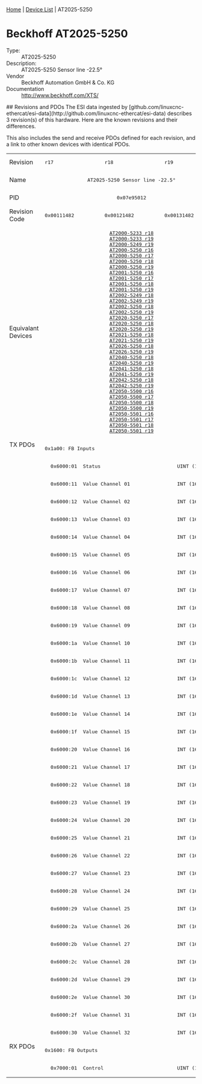 <div class="nav"><a href="/esi-data">Home</a> | <a href="/esi-data/devices">Device List</a> | AT2025-5250</div>

#  Beckhoff AT2025-5250

<dl>
  <dt>Type:</dt><dd>AT2025-5250</dd>
  <dt>Description:</dt><dd>AT2025-5250 Sensor line -22.5°</dd>
  <dt>Vendor</dt><dd>Beckhoff Automation GmbH & Co. KG</dd>
  <dt>Documentation</dt><dd><a href="http://www.beckhoff.com/XTS/">http://www.beckhoff.com/XTS/</a></dd>
</dl>
## Revisions and PDOs
The ESI data ingested by [github.com/linuxcnc-ethercat/esi-data](http://github.com/linuxcnc-ethercat/esi-data) describes 3 revision(s) of this hardware.  Here are the known revisions and their differences.

This also includes the send and receive PDOs defined for each revision, and a link to other known devices with identical PDOs.

<table>
<tr >
<td class="first">Revision</td>
<td ><pre>r17</pre></td>
<td ><pre>r18</pre></td>
<td ><pre>r19</pre></td>
</tr>
<tr >
<td class="first">Name</td>
<td  colspan=3 align="center"><pre>AT2025-5250 Sensor line -22.5°</pre></td>
</tr>
<tr >
<td class="first">PID</td>
<td  colspan=3 align="center"><pre>0x07e95012</pre></td>
</tr>
<tr >
<td class="first">Revision Code</td>
<td ><pre>0x00111482</pre></td>
<td ><pre>0x00121482</pre></td>
<td ><pre>0x00131482</pre></td>
</tr>
<tr >
<td class="first">Equivalant Devices</td>
<td  colspan=3 align="center"><pre><a href="AT2000-5233">AT2000-5233 r18</a><br/><a href="AT2000-5233">AT2000-5233 r19</a><br/><a href="AT2000-5249">AT2000-5249 r19</a><br/><a href="AT2000-5250">AT2000-5250 r16</a><br/><a href="AT2000-5250">AT2000-5250 r17</a><br/><a href="AT2000-5250">AT2000-5250 r18</a><br/><a href="AT2000-5250">AT2000-5250 r19</a><br/><a href="AT2001-5250">AT2001-5250 r16</a><br/><a href="AT2001-5250">AT2001-5250 r17</a><br/><a href="AT2001-5250">AT2001-5250 r18</a><br/><a href="AT2001-5250">AT2001-5250 r19</a><br/><a href="AT2002-5249">AT2002-5249 r18</a><br/><a href="AT2002-5249">AT2002-5249 r19</a><br/><a href="AT2002-5250">AT2002-5250 r18</a><br/><a href="AT2002-5250">AT2002-5250 r19</a><br/><a href="AT2020-5250">AT2020-5250 r17</a><br/><a href="AT2020-5250">AT2020-5250 r18</a><br/><a href="AT2020-5250">AT2020-5250 r19</a><br/><a href="AT2021-5250">AT2021-5250 r18</a><br/><a href="AT2021-5250">AT2021-5250 r19</a><br/><a href="AT2026-5250">AT2026-5250 r18</a><br/><a href="AT2026-5250">AT2026-5250 r19</a><br/><a href="AT2040-5250">AT2040-5250 r18</a><br/><a href="AT2040-5250">AT2040-5250 r19</a><br/><a href="AT2041-5250">AT2041-5250 r18</a><br/><a href="AT2041-5250">AT2041-5250 r19</a><br/><a href="AT2042-5250">AT2042-5250 r18</a><br/><a href="AT2042-5250">AT2042-5250 r19</a><br/><a href="AT2050-5500">AT2050-5500 r16</a><br/><a href="AT2050-5500">AT2050-5500 r17</a><br/><a href="AT2050-5500">AT2050-5500 r18</a><br/><a href="AT2050-5500">AT2050-5500 r19</a><br/><a href="AT2050-5501">AT2050-5501 r16</a><br/><a href="AT2050-5501">AT2050-5501 r17</a><br/><a href="AT2050-5501">AT2050-5501 r18</a><br/><a href="AT2050-5501">AT2050-5501 r19</a></pre></td>
</tr>
<tr class="txpdo pdosection">
<td class="first" rowspan=34 valign=top>TX PDOs</td>
<td colspan=3 align="left"><pre>0x1a00: FB Inputs</pre></td>
<td></td>
</tr>
<tr class="txpdo">
<td  colspan=3 align="left"><pre>  0x6000:01  Status                          UINT (16 bits)</pre></td>
</tr>
<tr class="txpdo">
<td  colspan=3 align="left"><pre>  0x6000:11  Value Channel 01                INT (16 bits)</pre></td>
</tr>
<tr class="txpdo">
<td  colspan=3 align="left"><pre>  0x6000:12  Value Channel 02                INT (16 bits)</pre></td>
</tr>
<tr class="txpdo">
<td  colspan=3 align="left"><pre>  0x6000:13  Value Channel 03                INT (16 bits)</pre></td>
</tr>
<tr class="txpdo">
<td  colspan=3 align="left"><pre>  0x6000:14  Value Channel 04                INT (16 bits)</pre></td>
</tr>
<tr class="txpdo">
<td  colspan=3 align="left"><pre>  0x6000:15  Value Channel 05                INT (16 bits)</pre></td>
</tr>
<tr class="txpdo">
<td  colspan=3 align="left"><pre>  0x6000:16  Value Channel 06                INT (16 bits)</pre></td>
</tr>
<tr class="txpdo">
<td  colspan=3 align="left"><pre>  0x6000:17  Value Channel 07                INT (16 bits)</pre></td>
</tr>
<tr class="txpdo">
<td  colspan=3 align="left"><pre>  0x6000:18  Value Channel 08                INT (16 bits)</pre></td>
</tr>
<tr class="txpdo">
<td  colspan=3 align="left"><pre>  0x6000:19  Value Channel 09                INT (16 bits)</pre></td>
</tr>
<tr class="txpdo">
<td  colspan=3 align="left"><pre>  0x6000:1a  Value Channel 10                INT (16 bits)</pre></td>
</tr>
<tr class="txpdo">
<td  colspan=3 align="left"><pre>  0x6000:1b  Value Channel 11                INT (16 bits)</pre></td>
</tr>
<tr class="txpdo">
<td  colspan=3 align="left"><pre>  0x6000:1c  Value Channel 12                INT (16 bits)</pre></td>
</tr>
<tr class="txpdo">
<td  colspan=3 align="left"><pre>  0x6000:1d  Value Channel 13                INT (16 bits)</pre></td>
</tr>
<tr class="txpdo">
<td  colspan=3 align="left"><pre>  0x6000:1e  Value Channel 14                INT (16 bits)</pre></td>
</tr>
<tr class="txpdo">
<td  colspan=3 align="left"><pre>  0x6000:1f  Value Channel 15                INT (16 bits)</pre></td>
</tr>
<tr class="txpdo">
<td  colspan=3 align="left"><pre>  0x6000:20  Value Channel 16                INT (16 bits)</pre></td>
</tr>
<tr class="txpdo">
<td  colspan=3 align="left"><pre>  0x6000:21  Value Channel 17                INT (16 bits)</pre></td>
</tr>
<tr class="txpdo">
<td  colspan=3 align="left"><pre>  0x6000:22  Value Channel 18                INT (16 bits)</pre></td>
</tr>
<tr class="txpdo">
<td  colspan=3 align="left"><pre>  0x6000:23  Value Channel 19                INT (16 bits)</pre></td>
</tr>
<tr class="txpdo">
<td  colspan=3 align="left"><pre>  0x6000:24  Value Channel 20                INT (16 bits)</pre></td>
</tr>
<tr class="txpdo">
<td  colspan=3 align="left"><pre>  0x6000:25  Value Channel 21                INT (16 bits)</pre></td>
</tr>
<tr class="txpdo">
<td  colspan=3 align="left"><pre>  0x6000:26  Value Channel 22                INT (16 bits)</pre></td>
</tr>
<tr class="txpdo">
<td  colspan=3 align="left"><pre>  0x6000:27  Value Channel 23                INT (16 bits)</pre></td>
</tr>
<tr class="txpdo">
<td  colspan=3 align="left"><pre>  0x6000:28  Value Channel 24                INT (16 bits)</pre></td>
</tr>
<tr class="txpdo">
<td  colspan=3 align="left"><pre>  0x6000:29  Value Channel 25                INT (16 bits)</pre></td>
</tr>
<tr class="txpdo">
<td  colspan=3 align="left"><pre>  0x6000:2a  Value Channel 26                INT (16 bits)</pre></td>
</tr>
<tr class="txpdo">
<td  colspan=3 align="left"><pre>  0x6000:2b  Value Channel 27                INT (16 bits)</pre></td>
</tr>
<tr class="txpdo">
<td  colspan=3 align="left"><pre>  0x6000:2c  Value Channel 28                INT (16 bits)</pre></td>
</tr>
<tr class="txpdo">
<td  colspan=3 align="left"><pre>  0x6000:2d  Value Channel 29                INT (16 bits)</pre></td>
</tr>
<tr class="txpdo">
<td  colspan=3 align="left"><pre>  0x6000:2e  Value Channel 30                INT (16 bits)</pre></td>
</tr>
<tr class="txpdo">
<td  colspan=3 align="left"><pre>  0x6000:2f  Value Channel 31                INT (16 bits)</pre></td>
</tr>
<tr class="txpdo">
<td  colspan=3 align="left"><pre>  0x6000:30  Value Channel 32                INT (16 bits)</pre></td>
</tr>
<tr class="rxpdo pdosection">
<td class="first" rowspan=2 valign=top>RX PDOs</td>
<td colspan=3 align="left"><pre>0x1600: FB Outputs</pre></td>
<td></td>
</tr>
<tr class="rxpdo">
<td  colspan=3 align="left"><pre>  0x7000:01  Control                         UINT (16 bits)</pre></td>
</tr>
</table>
